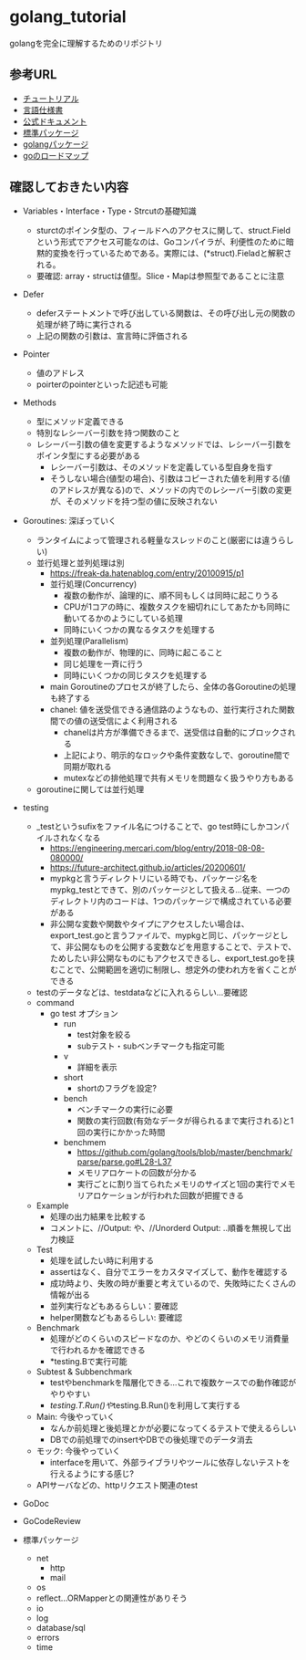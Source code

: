 # golang_tutorial
golangを完全に理解するためのリポジトリ

## 参考URL
- [チュートリアル](https://go-tour-jp.appspot.com/basics/11)
- [言語仕様書](https://golang.org/ref/spec)
- [公式ドキュメント](https://golang.org/doc/)
- [標準パッケージ](https://golang.org/pkg/)
- [golangパッケージ](https://pkg.go.dev/)
- [goのロードマップ](https://github.com/Alikhll/golang-developer-roadmap/blob/master/i18n/ja-JP/ReadMe-ja-JP.md)
## 確認しておきたい内容
- Variables・Interface・Type・Strcutの基礎知識
    - sturctのポインタ型の、フィールドへのアクセスに関して、struct.Fieldという形式でアクセス可能なのは、Goコンパイラが、利便性のために暗黙的変換を行っているためである。実際には、(*struct).Fieladと解釈される。
    - 要確認: array・structは値型。Slice・Mapは参照型であることに注意
- Defer
    - deferステートメントで呼び出している関数は、その呼び出し元の関数の処理が終了時に実行される
    - 上記の関数の引数は、宣言時に評価される
- Pointer
    - 値のアドレス
    - poirterのpointerといった記述も可能
- Methods
    - 型にメソッド定義できる
    - 特別なレシーバー引数を持つ関数のこと
    - レシーバー引数の値を変更するようなメソッドでは、レシーバー引数をポインタ型にする必要がある
        - レシーバー引数は、そのメソッドを定義している型自身を指す
        - そうしない場合(値型の場合)、引数はコピーされた値を利用する(値のアドレスが異なる)ので、メソッドの内でのレシーバー引数の変更が、そのメソッドを持つ型の値に反映されない
- Goroutines: 深ぼっていく
    - ランタイムによって管理される軽量なスレッドのこと(厳密には違うらしい)
    - 並行処理と並列処理は別
        - https://freak-da.hatenablog.com/entry/20100915/p1
        - 並行処理(Concurrency)
            - 複数の動作が、論理的に、順不同もしくは同時に起こりうる
            - CPUが1コアの時に、複数タスクを細切れにしてあたかも同時に動いてるかのようにしている処理
            - 同時にいくつかの異なるタスクを処理する
        - 並列処理(Parallelism)
            - 複数の動作が、物理的に、同時に起こること
            - 同じ処理を一斉に行う
            - 同時にいくつかの同じタスクを処理する
        - main Goroutineのプロセスが終了したら、全体の各Goroutineの処理も終了する
        - chanel: 値を送受信できる通信路のようなもの、並行実行された関数間での値の送受信によく利用される
            - chanelは片方が準備できるまで、送受信は自動的にブロックされる
            - 上記により、明示的なロックや条件変数なしで、goroutine間で同期が取れる
            - mutexなどの排他処理で共有メモリを問題なく扱うやり方もある
    - goroutineに関しては並行処理
- testing
    - _testというsufixをファイル名につけることで、go test時にしかコンパイルされなくなる
        - https://engineering.mercari.com/blog/entry/2018-08-08-080000/
        - https://future-architect.github.io/articles/20200601/
        - mypkgと言うディレクトリにいる時でも、パッケージ名をmypkg_testとできて、別のパッケージとして扱える...従来、一つのディレクトリ内のコードは、1つのパッケージで構成されている必要がある
        - 非公開な変数や関数やタイプにアクセスしたい場合は、export_test.goと言うファイルで、mypkgと同じ、パッケージとして、非公開なものを公開する変数などを用意することで、テストで、ためしたい非公開なものにもアクセスできるし、export_test.goを挟むことで、公開範囲を適切に制限し、想定外の使われ方を省くことができる
    - testのデータなどは、testdataなどに入れるらしい...要確認
    - command
        - go test オプション
            - run
                - test対象を絞る
                - subテスト・subベンチマークも指定可能
            - v
                - 詳細を表示
            - short
                - shortのフラグを設定?
            - bench
                - ベンチマークの実行に必要
                - 関数の実行回数(有効なデータが得られるまで実行される)と1回の実行にかかった時間
            - benchmem
                - https://github.com/golang/tools/blob/master/benchmark/parse/parse.go#L28-L37
                - メモリアロケートの回数が分かる
                - 実行ごとに割り当てられたメモリのサイズと1回の実行でメモリアロケーションが行われた回数が把握できる
    - Example
        - 処理の出力結果を比較する
        - コメントに、//Output: や、//Unorderd Output: ..順番を無視して出力検証
    - Test
        - 処理を試したい時に利用する
        - assertはなく、自分でエラーをカスタマイズして、動作を確認する
        - 成功時より、失敗の時が重要と考えているので、失敗時にたくさんの情報が出る
        - 並列実行などもあるらしい：要確認
        - helper関数などもあるらしい: 要確認
    - Benchmark
        - 処理がどのくらいのスピードなのか、やどのくらいのメモリ消費量で行われるかを確認できる
        - *testing.Bで実行可能
    - Subtest & Subbenchmark
        - testやbenchmarkを階層化できる...これで複数ケースでの動作確認がやりやすい
        - *testing.T.Run()や*testing.B.Run()を利用して実行する
    - Main: 今後やっていく
        - なんか前処理と後処理とかが必要になってくるテストで使えるらしい
        - DBでの前処理でのinsertやDBでの後処理でのデータ消去
    - モック: 今後やっていく
        - interfaceを用いて、外部ライブラリやツールに依存しないテストを行えるようにする感じ?
    - APIサーバなどの、httpリクエスト関連のtest
- GoDoc
- GoCodeReview

- 標準パッケージ
    - net
        - http
        - mail
    - os
    - reflect...ORMapperとの関連性がありそう
    - io
    - log
    - database/sql
    - errors
    - time